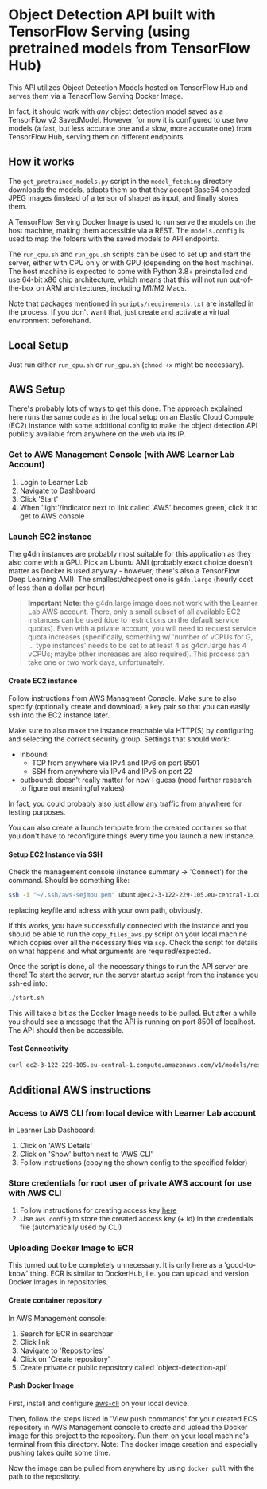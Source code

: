 # Object Detection API built with TensorFlow Serving (using pretrained models from TensorFlow Hub)
This API utilizes Object Detection Models hosted on TensorFlow Hub and serves them via a TensorFlow Serving Docker Image.

In fact, it should work with _any_ object detection model saved as a TensorFlow v2 SavedModel. However, for now it is configured to use two models (a fast, but less accurate one and a slow, more accurate one) from TensorFlow Hub, serving them on different endpoints. 

## How it works
The `get_pretrained_models.py` script in the `model_fetching` directory downloads the models, adapts them so that they accept Base64 encoded JPEG images (instead of a tensor of shape) as input, and finally stores them.

A TensorFlow Serving Docker Image is used to run serve the models on the host machine, making them accessible via a REST. The `models.config` is used to map the folders with the saved models to API endpoints.

The `run_cpu.sh` and `run_gpu.sh` scripts can be used to set up and start the server, either with CPU only or with GPU (depending on the host machine). The host machine is expected to come with Python 3.8+ preinstalled and use 64-bit x86 chip architecture, which means that this will not run out-of-the-box on ARM architectures, including M1/M2 Macs.

Note that packages mentioned in `scripts/requirements.txt` are installed in the process. If you don't want that, just create and activate a virtual environment beforehand.

## Local Setup
Just run either `run_cpu.sh` or `run_gpu.sh` (`chmod +x` might be necessary).

## AWS Setup
There's probably lots of ways to get this done. The approach explained here runs the same code as in the local setup on an Elastic Cloud Compute (EC2) instance with some additional config to make the object detection API publicly available from anywhere on the web via its IP.

### Get to AWS Management Console (with AWS Learner Lab Account)

1. Login to Learner Lab
2. Navigate to Dashboard
3. Click 'Start'
4. When 'light'/indicator next to link called 'AWS' becomes green, click it to get to AWS console

### Launch EC2 instance
The g4dn instances are probably most suitable for this application as they also come with a GPU. Pick an Ubuntu AMI (probably exact choice doesn't matter as Docker is used anyway - however, there's also a TensorFlow Deep Learning AMI). The smallest/cheapest one is `g4dn.large` (hourly cost of less than a dollar per hour).

> **Important Note**: the g4dn.large image does not work with the Learner Lab AWS account. There, only a small subset of all available EC2 instances can be used (due to restrictions on the default service quotas). Even with a private account, you will need to request service quota increases (specifically, something w/ 'number of vCPUs for G, ... type instances' needs to be set to at least 4 as g4dn.large has 4 vCPUs; maybe other increases are also required). This process can take one or two work days, unfortunately.

#### Create EC2 instance
Follow instructions from AWS Managment Console. Make sure to also specify (optionally create and download) a key pair so that you can easily ssh into the EC2 instance later. 

Make sure to also make the instance reachable via HTTP(S) by configuring and selecting the correct security group. Settings that should work:
- inbound: 
  - TCP from anywhere via IPv4 and IPv6 on port 8501
  - SSH from anywhere via IPv4 and IPv6 on port 22
- outbound: doesn't really matter for now I guess (need further research to figure out meaningful values)

In fact, you could probably also just allow any traffic from anywhere for testing purposes. 

You can also create a launch template from the created container so that you don't have to reconfigure things every time you launch a new instance.

#### Setup EC2 Instance via SSH
Check the management console (instance summary -> 'Connect') for the command. Should be something like:
```bash
ssh -i "~/.ssh/aws-sejmou.pem" ubuntu@ec2-3-122-229-105.eu-central-1.compute.amazonaws.com
```
replacing keyfile and adress with your own path, obviously.

If this works, you have successfully connected with the instance and you should be able to run the `copy_files_aws.py` script on your local machine which copies over all the necessary files via `scp`. Check the script for details on what happens and what arguments are required/expected.

Once the script is done, all the necessary things to run the API server are there! To start the server, run the server startup script from the instance you ssh-ed into:
```bash
./start.sh
```

This will take a bit as the Docker Image needs to be pulled. But after a while you should see a message that the API is running on port 8501 of localhost. The API should then be accessible.

#### Test Connectivity
```bash
curl ec2-3-122-229-105.eu-central-1.compute.amazonaws.com/v1/models/resnet50_v1_fpn_640x640/metadata
```

## Additional AWS instructions

### Access to AWS CLI from local device with Learner Lab account
In Learner Lab Dashboard:
1. Click on 'AWS Details'
2. Click on 'Show' button next to 'AWS CLI'
3. Follow instructions (copying the shown config to the specified folder)

### Store credentials for root user of private AWS account for use with AWS CLI
1. Follow instructions for creating access key [here](https://docs.aws.amazon.com/IAM/latest/UserGuide/id_root-user.html#id_root-user_manage_add-key)
2. Use `aws config` to store the created access key (+ id) in the credentials file (automatically used by CLI)

### Uploading Docker Image to ECR
This turned out to be completely unnecessary. It is only here as a 'good-to-know' thing. ECR is similar to DockerHub, i.e. you can upload and version Docker Images in repositories.

#### Create container repository
In AWS Management console:
1. Search for ECR in searchbar
2. Click link
3. Navigate to 'Repositories'
4. Click on 'Create repository'
5. Create private or public repository called 'object-detection-api'

#### Push Docker Image
First, install and configure [aws-cli]([https://](https://docs.aws.amazon.com/cli/latest/userguide/getting-started-install.html)) on your local device.

Then, follow the steps listed in 'View push commands' for your created ECS repository in AWS Management console to create and upload the Docker image for this project to the repository. Run them on your local machine's terminal from this directory. Note: The docker image creation and especially pushing takes quite some time.

Now the image can be pulled from anywhere by using `docker pull` with the path to the repository.